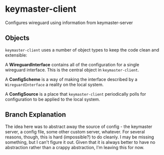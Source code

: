 # keymaster-client

Configures wireguard using information from keymaster-server


## Objects

`keymaster-client` uses a number of object types to keep the code clean
and extensible:

A **WireguardInterface** contains all of the configuration for a single
wireguard interface. This is the central object in `keymaster-client`.

A **ConfigScheme** is a way of making the interface described by a
`WireguardInterface` a reality on the local system.

A **ConfigSource** is a place that `keymaster-client` periodically
polls for configuration to be applied to the local system.


## Branch Explanation

The idea here was to abstract away the source of config - the keymaster
server, a config file, some other custom server, whatever. For several
reasons, though, this is hard (impossible?) to do cleanly. I may be missing
something, but I can't figure it out. Given that it is always better to
have no abstraction rather than a crappy abstraction, I'm leaving this
for now.
